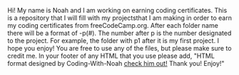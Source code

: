 Hi! My name is Noah and I am working on earning coding certificates. This is a repository that I will fill with my projectsthat I am making in order to earn my coding
certificates from freeCodeCamp.org. After each folder name there will be a format of -p(#). The number after p is the number designated to the project. For example, the folder
with p1 after it is my first project. I hope you enjoy! You are free to use any of the files, but please make sure to credit me. In your footer of any HTML that you use please
add, "HTML format designed by Coding-With-Noah <a href="https://github.com/Codingwith-noah/Certification-Projects">check him out!</a> 
Thank you! Enjoy!"
